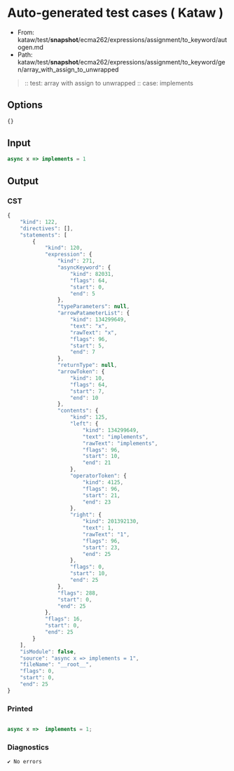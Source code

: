 # Auto-generated test cases ( Kataw )
- From: kataw/test/__snapshot__/ecma262/expressions/assignment/to_keyword/autogen.md
- Path: kataw/test/__snapshot__/ecma262/expressions/assignment/to_keyword/gen/array_with_assign_to_unwrapped
> :: test: array with assign to unwrapped
> :: case: implements
## Options

`````js
{}
`````
## Input

`````js
async x => implements = 1
`````
## Output

### CST

```javascript
{
    "kind": 122,
    "directives": [],
    "statements": [
        {
            "kind": 120,
            "expression": {
                "kind": 271,
                "asyncKeyword": {
                    "kind": 82031,
                    "flags": 64,
                    "start": 0,
                    "end": 5
                },
                "typeParameters": null,
                "arrowPatameterList": {
                    "kind": 134299649,
                    "text": "x",
                    "rawText": "x",
                    "flags": 96,
                    "start": 5,
                    "end": 7
                },
                "returnType": null,
                "arrowToken": {
                    "kind": 10,
                    "flags": 64,
                    "start": 7,
                    "end": 10
                },
                "contents": {
                    "kind": 125,
                    "left": {
                        "kind": 134299649,
                        "text": "implements",
                        "rawText": "implements",
                        "flags": 96,
                        "start": 10,
                        "end": 21
                    },
                    "operatorToken": {
                        "kind": 4125,
                        "flags": 96,
                        "start": 21,
                        "end": 23
                    },
                    "right": {
                        "kind": 201392130,
                        "text": 1,
                        "rawText": "1",
                        "flags": 96,
                        "start": 23,
                        "end": 25
                    },
                    "flags": 0,
                    "start": 10,
                    "end": 25
                },
                "flags": 288,
                "start": 0,
                "end": 25
            },
            "flags": 16,
            "start": 0,
            "end": 25
        }
    ],
    "isModule": false,
    "source": "async x => implements = 1",
    "fileName": "__root__",
    "flags": 0,
    "start": 0,
    "end": 25
}
```

### Printed

```javascript

async x =>  implements = 1;
```

### Diagnostics

```javascript
✔ No errors
```

